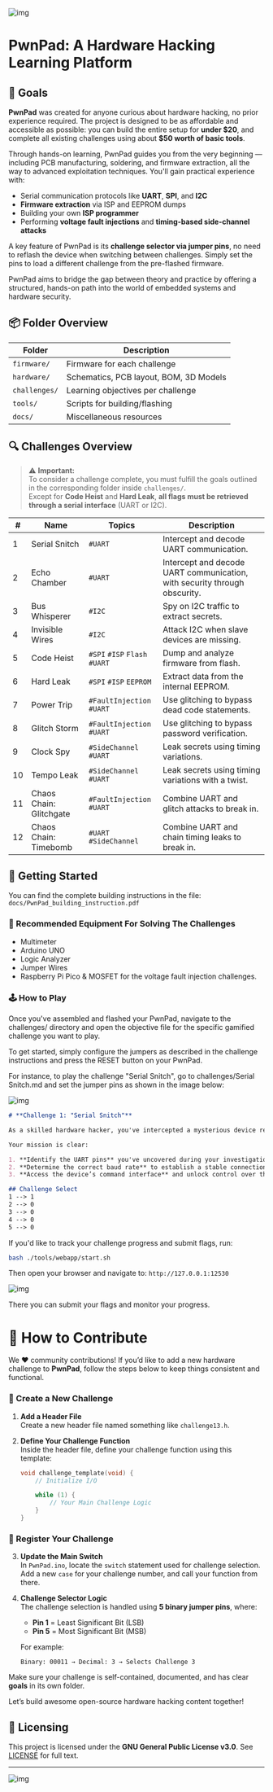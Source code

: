 ![img](https://github.com/twelvesec/PwnPad/blob/main/docs/img/pwnpad.gif?raw=true)
# PwnPad: A Hardware Hacking Learning Platform


## 🎯 Goals

**PwnPad** was created for anyone curious about hardware hacking, no prior experience required. The project is designed to be as affordable and accessible as possible: you can build the entire setup for **under \$20**, and complete all existing challenges using about **\$50 worth of basic tools**.

Through hands-on learning, PwnPad guides you from the very beginning — including PCB manufacturing, soldering, and firmware extraction, all the way to advanced exploitation techniques. You'll gain practical experience with:

* Serial communication protocols like **UART**, **SPI**, and **I2C**
* **Firmware extraction** via ISP and EEPROM dumps
* Building your own **ISP programmer**
* Performing **voltage fault injections** and **timing-based side-channel attacks**

A key feature of PwnPad is its **challenge selector via jumper pins**, no need to reflash the device when switching between challenges. Simply set the pins to load a different challenge from the pre-flashed firmware.

PwnPad aims to bridge the gap between theory and practice by offering a structured, hands-on path into the world of embedded systems and hardware security.



## 📦 Folder Overview

| Folder        | Description                            |
| ------------- | -------------------------------------- |
| `firmware/`   | Firmware for each challenge            |
| `hardware/`   | Schematics, PCB layout, BOM, 3D Models | 
| `challenges/` | Learning objectives per challenge      |
| `tools/`      | Scripts for building/flashing          |
| `docs/`       | Miscellaneous resources                |



## 🔍 Challenges Overview

>⚠️ **Important:**  
>To consider a challenge complete, you must fulfill the goals outlined in the corresponding folder inside `challenges/`.  
>Except for **Code Heist** and **Hard Leak**, **all flags must be retrieved through a serial interface** (UART or I2C).

|#|Name|Topics|Description|
|---|---|---|---|
|1|Serial Snitch|`#UART`|Intercept and decode UART communication.|
|2|Echo Chamber|`#UART`|Intercept and decode UART communication, with security through obscurity.|
|3|Bus Whisperer|`#I2C`|Spy on I2C traffic to extract secrets.|
|4|Invisible Wires|`#I2C`|Attack I2C when slave devices are missing.|
|5|Code Heist|`#SPI` `#ISP` `Flash` `#UART`|Dump and analyze firmware from flash.|
|6|Hard Leak|`#SPI` `#ISP` `EEPROM`|Extract data from the internal EEPROM.|
|7|Power Trip|`#FaultInjection` `#UART`|Use glitching to bypass dead code statements.|
|8|Glitch Storm|`#FaultInjection` `#UART`|Use glitching to bypass password verification.|
|9|Clock Spy|`#SideChannel` `#UART`|Leak secrets using timing variations.|
|10|Tempo Leak|`#SideChannel` `#UART`|Leak secrets using timing variations with a twist.|
|11|Chaos Chain: Glitchgate|`#FaultInjection` `#UART` |Combine UART and glitch attacks to break in.|
|12|Chaos Chain: Timebomb|`#UART` `#SideChannel`|Combine UART and chain timing leaks to break in.|

## 🚀 Getting Started

You can find the complete building instructions in the file: `docs/PwnPad_building_instruction.pdf`

### 🔬 Recommended Equipment For Solving The Challenges
- Multimeter
- Arduino UNO
- Logic Analyzer
- Jumper Wires
- Raspberry Pi Pico & MOSFET for the voltage fault injection challenges.

### 🕹️ How to Play

Once you've assembled and flashed your PwnPad, navigate to the challenges/ directory and open the objective file for the specific gamified challenge you want to play.

To get started, simply configure the jumpers as described in the challenge instructions and press the RESET button on your PwnPad.

For instance, to play the challenge "Serial Snitch", go to challenges/Serial Snitch.md and set the jumper pins as shown in the image below:

![img](https://github.com/twelvesec/PwnPad/blob/main/docs/img/modeselect-example.png?raw=true)

````md
# **Challenge 1: "Serial Snitch"**

As a skilled hardware hacker, you've intercepted a mysterious device recovered from a rogue tech syndicate. The device, dubbed **"Specter-1"**, controls access to a secret underground server, but its interface remains locked behind an unknown UART configuration.

Your mission is clear:

1. **Identify the UART pins** you've uncovered during your investigation.
2. **Determine the correct baud rate** to establish a stable connection.
3. **Access the device’s command interface** and unlock control over the system’s lighting grid.

## Challenge Select
1 --> 1
2 --> 0
3 --> 0
4 --> 0
5 --> 0
```` 

If you'd like to track your challenge progress and submit flags, run:


```bash
bash ./tools/webapp/start.sh
```
Then open your browser and navigate to: `http://127.0.0.1:12530`

![img](https://github.com/twelvesec/PwnPad/blob/main/docs/img/submitpage.png?raw=true)

There you can submit your flags and monitor your progress.

# 🤝 How to Contribute

We ❤️ community contributions! If you’d like to add a new hardware challenge to **PwnPad**, follow the steps below to keep things consistent and functional.

### 🧩 Create a New Challenge

1. **Add a Header File**  
   Create a new header file named something like `challenge13.h`.

2. **Define Your Challenge Function**  
   Inside the header file, define your challenge function using this template:

   ```cpp
   void challenge_template(void) {
       // Initialize I/O

       while (1) {
           // Your Main Challenge Logic
       }
   }
   ```

### 🔀 Register Your Challenge

3. **Update the Main Switch**  
   In `PwnPad.ino`, locate the `switch` statement used for challenge selection. Add a new `case` for your challenge number, and call your function from there.

4. **Challenge Selector Logic**  
   The challenge selection is handled using **5 binary jumper pins**, where:
   - **Pin 1** = Least Significant Bit (LSB)  
   - **Pin 5** = Most Significant Bit (MSB)  

   For example:  
   ```
   Binary: 00011 → Decimal: 3 → Selects Challenge 3
   ```

Make sure your challenge is self-contained, documented, and has clear **goals** in its own folder.

Let’s build awesome open-source hardware hacking content together!


## 🪪 Licensing

This project is licensed under the **GNU General Public License v3.0**. See [LICENSE](LICENSE) for full text.

---

![img](https://github.com/twelvesec/PwnPad/blob/main/docs/img/pwnpad-board.png?raw=true)
